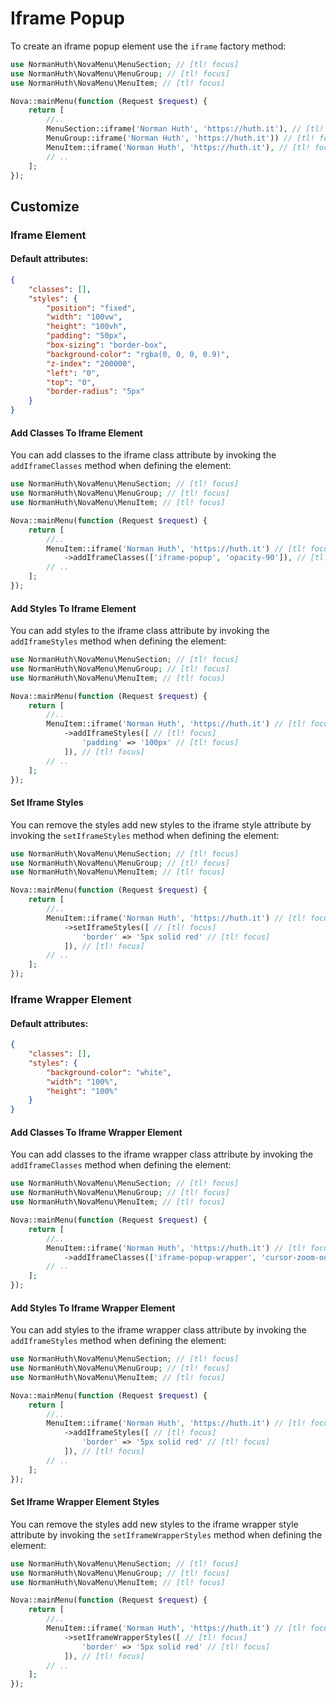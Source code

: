 # Iframe Popup

To create an iframe popup element use the `iframe` factory method:

```php
use NormanHuth\NovaMenu\MenuSection; // [tl! focus]
use NormanHuth\NovaMenu\MenuGroup; // [tl! focus]
use NormanHuth\NovaMenu\MenuItem; // [tl! focus]

Nova::mainMenu(function (Request $request) {
    return [
        //..
        MenuSection::iframe('Norman Huth', 'https://huth.it'), // [tl! focus]
        MenuGroup::iframe('Norman Huth', 'https://huth.it')) // [tl! focus]
        MenuItem::iframe('Norman Huth', 'https://huth.it'), // [tl! focus]
        // ..
    ];
});
```

## Customize

### Iframe Element

#### Default attributes:

```json
{
    "classes": [],
    "styles": {
        "position": "fixed",
        "width": "100vw",
        "height": "100vh",
        "padding": "50px",
        "box-sizing": "border-box",
        "background-color": "rgba(0, 0, 0, 0.9)",
        "z-index": "200000",
        "left": "0",
        "top": "0",
        "border-radius": "5px"
    }
}
```

#### Add Classes To Iframe Element

You can add classes to the iframe class attribute by invoking the `addIframeClasses` method when defining the element:

```php
use NormanHuth\NovaMenu\MenuSection; // [tl! focus]
use NormanHuth\NovaMenu\MenuGroup; // [tl! focus]
use NormanHuth\NovaMenu\MenuItem; // [tl! focus]

Nova::mainMenu(function (Request $request) {
    return [
        //..
        MenuItem::iframe('Norman Huth', 'https://huth.it') // [tl! focus]
            ->addIframeClasses(['iframe-popup', 'opacity-90']), // [tl! focus]
        // ..
    ];
});
```

#### Add Styles To Iframe Element

You can add styles to the iframe class attribute by invoking the `addIframeStyles` method when defining the element:

```php
use NormanHuth\NovaMenu\MenuSection; // [tl! focus]
use NormanHuth\NovaMenu\MenuGroup; // [tl! focus]
use NormanHuth\NovaMenu\MenuItem; // [tl! focus]

Nova::mainMenu(function (Request $request) {
    return [
        //..
        MenuItem::iframe('Norman Huth', 'https://huth.it') // [tl! focus]
            ->addIframeStyles([ // [tl! focus]
                'padding' => '100px' // [tl! focus]
            ]), // [tl! focus]
        // ..
    ];
});
```

#### Set Iframe Styles

You can remove the styles add new styles to the iframe style attribute by invoking the `setIframeStyles` method when defining the
element:

```php
use NormanHuth\NovaMenu\MenuSection; // [tl! focus]
use NormanHuth\NovaMenu\MenuGroup; // [tl! focus]
use NormanHuth\NovaMenu\MenuItem; // [tl! focus]

Nova::mainMenu(function (Request $request) {
    return [
        //..
        MenuItem::iframe('Norman Huth', 'https://huth.it') // [tl! focus]
            ->setIframeStyles([ // [tl! focus]
                'border' => '5px solid red' // [tl! focus]
            ]), // [tl! focus]
        // ..
    ];
});
```

### Iframe Wrapper Element

#### Default attributes:

```json
{
    "classes": [],
    "styles": {
        "background-color": "white",
        "width": "100%",
        "height": "100%"
    }
}
```

#### Add Classes To Iframe Wrapper Element

You can add classes to the iframe wrapper class attribute by invoking the `addIframeClasses` method when defining the element:

```php
use NormanHuth\NovaMenu\MenuSection; // [tl! focus]
use NormanHuth\NovaMenu\MenuGroup; // [tl! focus]
use NormanHuth\NovaMenu\MenuItem; // [tl! focus]

Nova::mainMenu(function (Request $request) {
    return [
        //..
        MenuItem::iframe('Norman Huth', 'https://huth.it') // [tl! focus]
            ->addIframeClasses(['iframe-popup-wrapper', 'cursor-zoom-out']), // [tl! focus]
        // ..
    ];
});
```

#### Add Styles To Iframe Wrapper Element

You can add styles to the iframe wrapper class attribute by invoking the `addIframeStyles` method when defining the element:

```php
use NormanHuth\NovaMenu\MenuSection; // [tl! focus]
use NormanHuth\NovaMenu\MenuGroup; // [tl! focus]
use NormanHuth\NovaMenu\MenuItem; // [tl! focus]

Nova::mainMenu(function (Request $request) {
    return [
        //..
        MenuItem::iframe('Norman Huth', 'https://huth.it') // [tl! focus]
            ->addIframeStyles([ // [tl! focus]
                'border' => '5px solid red' // [tl! focus]
            ]), // [tl! focus]
        // ..
    ];
});
```

#### Set Iframe Wrapper Element Styles

You can remove the styles add new styles to the iframe wrapper style attribute by invoking the `setIframeWrapperStyles` method when defining the
element:

```php
use NormanHuth\NovaMenu\MenuSection; // [tl! focus]
use NormanHuth\NovaMenu\MenuGroup; // [tl! focus]
use NormanHuth\NovaMenu\MenuItem; // [tl! focus]

Nova::mainMenu(function (Request $request) {
    return [
        //..
        MenuItem::iframe('Norman Huth', 'https://huth.it') // [tl! focus]
            ->setIframeWrapperStyles([ // [tl! focus]
                'border' => '5px solid red' // [tl! focus]
            ]), // [tl! focus]
        // ..
    ];
});
```
